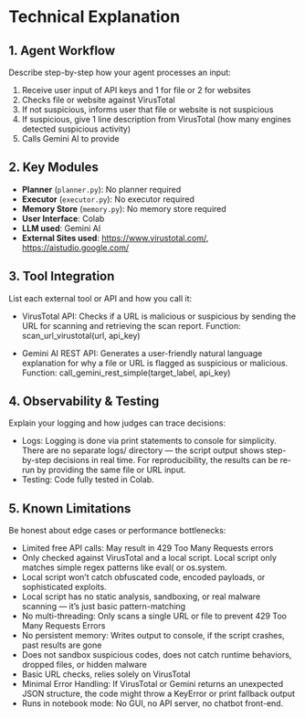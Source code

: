 # Technical Explanation

## 1. Agent Workflow

Describe step-by-step how your agent processes an input:
1. Receive user input of API keys and 1 for file or 2 for websites  
2. Checks file or website against VirusTotal
3. If not suspicious, informs user that file or website is not suspicious
4. If suspicious, give 1 line description from VirusTotal (how many engines detected suspicious activity)
5. Calls Gemini AI to provide

## 2. Key Modules

- **Planner** (`planner.py`): No planner required  
- **Executor** (`executor.py`): No executor required  
- **Memory Store** (`memory.py`): No memory store required
- **User Interface**: Colab
- **LLM used**: Gemini AI
- **External Sites used**: https://www.virustotal.com/, https://aistudio.google.com/

## 3. Tool Integration

List each external tool or API and how you call it:

- VirusTotal API:	Checks if a URL is malicious or suspicious by sending the URL for scanning and retrieving the scan report.	Function: scan_url_virustotal(url, api_key)
  
- Gemini AI REST API:	Generates a user-friendly natural language explanation for why a file or URL is flagged as suspicious or malicious.	Function: call_gemini_rest_simple(target_label, api_key)

## 4. Observability & Testing

Explain your logging and how judges can trace decisions:
- Logs: Logging is done via print statements to console for simplicity. There are no separate logs/ directory — the script output shows step-by-step decisions in real time. For reproducibility, the results can be re-run by providing the same file or URL input.  
- Testing: Code fully tested in Colab.

## 5. Known Limitations

Be honest about edge cases or performance bottlenecks:
- Limited free API calls: May result in 429 Too Many Requests errors
- Only checked against VirusTotal and a local script. Local script only matches simple regex patterns like eval( or os.system.
- Local script won’t catch obfuscated code, encoded payloads, or sophisticated exploits.
- Local script has no static analysis, sandboxing, or real malware scanning — it’s just basic pattern-matching
- No multi-threading: Only scans a single URL or file to prevent 429 Too Many Requests Errors
- No persistent memory: Writes output to console, if the script crashes, past results are gone
- Does not sandbox suspicious codes, does not catch runtime behaviors, dropped files, or hidden malware
- Basic URL checks, relies solely on VirusTotal
- Minimal Error Handling: If VirusTotal or Gemini returns an unexpected JSON structure, the code might throw a KeyError or print fallback output
- Runs in notebook mode: No GUI, no API server, no chatbot front-end.

